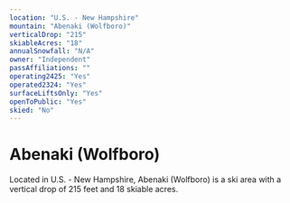 ```yaml
---
location: "U.S. - New Hampshire"
mountain: "Abenaki (Wolfboro)"
verticalDrop: "215"
skiableAcres: "18"
annualSnowfall: "N/A"
owner: "Independent"
passAffiliations: ""
operating2425: "Yes"
operated2324: "Yes"
surfaceLiftsOnly: "Yes"
openToPublic: "Yes"
skied: "No"
---
```


# Abenaki (Wolfboro)

Located in U.S. - New Hampshire, Abenaki (Wolfboro) is a ski area with a vertical drop of 215 feet and 18 skiable acres.